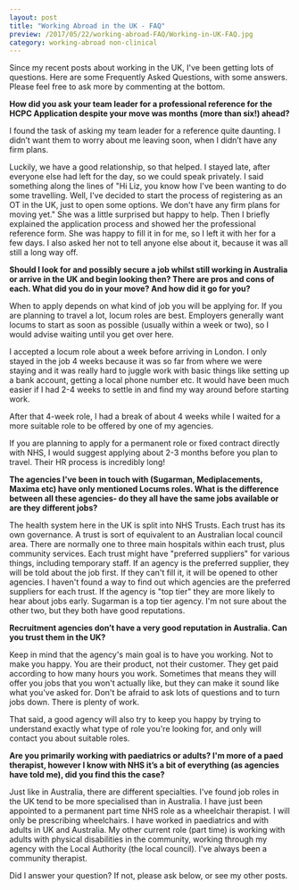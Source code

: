 ```yaml
---
layout: post
title: "Working Abroad in the UK - FAQ"
preview: /2017/05/22/working-abroad-FAQ/Working-in-UK-FAQ.jpg
category: working-abroad non-clinical
---
```


Since my recent posts about working in the UK, I've been getting lots of questions. 
Here are some Frequently Asked Questions, with some answers. Please feel free to
ask more by commenting at the bottom.

**How did you ask your team leader for a professional reference for the HCPC
Application despite your move was months (more than six!) ahead?**

I found the task of asking my team leader for a reference quite daunting. 
I didn’t want them to worry about me leaving soon, when I didn’t have any firm plans.

Luckily, we have a good relationship, so that helped. I stayed late, after everyone 
else had left for the day, so we could speak privately. I said something along 
the lines of "Hi Liz, you know how I've been wanting to do some travelling. Well, 
I've decided to start the process of registering as an OT in the UK, just to open 
some options. We don't have any firm plans for moving yet." She was a little surprised 
but happy to help. Then I briefly explained the application process and showed her 
the professional reference form. She was happy to fill it in for me, so I left it 
with her for a few days. I also asked her not to tell anyone else about it, because 
it was all still a long way off.

**Should I look for and possibly secure a job whilst still working in Australia or
arrive in the UK and begin looking then? There are pros and cons of each. What did you do in your move? And how did it go for you?**

When to apply depends on what kind of job you will be applying for. If you are 
planning to travel a lot, locum roles are best. Employers generally want locums 
to start as soon as possible (usually within a week or two), so I would advise waiting 
until you get over here.

I accepted a locum role about a week before arriving in London. I only stayed in 
the job 4 weeks because it was so far from where we were staying and it was really 
hard to juggle work with basic things like setting up a bank account, getting a 
local phone number etc. It would have been much easier if I had 2-4 weeks to settle 
in and find my way around before starting work.

After that 4-week role, I had a break of about 4 weeks while I waited for a more 
suitable role to be offered by one of my agencies.

If you are planning to apply for a permanent role or fixed contract directly with NHS, I 
would suggest applying about 2-3 months before you plan to travel. Their HR process is incredibly long!

**The agencies I've been in touch with (Sugarman, Mediplacements, Maxima etc) have
only mentioned Locums roles. What is the difference between all these agencies- do
they all have the same jobs available or are they different jobs?** 

The health system here in the UK is split into NHS Trusts. Each trust has its own governance. 
A trust is sort of equivalent to an Australian local council area. There are normally one to 
three main hospitals within each trust, plus community services. Each trust might have 
"preferred suppliers" for various things, including temporary staff. If an agency 
is the preferred supplier, they will be told about the job first. If they can't fill 
it, it will be opened to other agencies. I haven't found a way to find out which 
agencies are the preferred suppliers for each trust. If the agency is "top tier" 
they are more likely to hear about jobs early. Sugarman is a top tier agency. I'm 
not sure about the other two, but they both have good reputations. 


**Recruitment agencies don’t have a very good reputation in Australia. Can you trust them in the UK?**

Keep in mind that the agency's main goal is to have you working. Not to make you happy. 
You are their product, not their customer. They get paid according to how many 
hours you work. Sometimes that means they will offer you jobs that you won't actually 
like, but they can make it sound like what you've asked for. Don't be afraid to 
ask lots of questions and to turn jobs down. There is plenty of work.

That said, a good agency will also try to keep you happy by trying to understand 
exactly what type of role you're looking for, and only will contact you about suitable roles.


**Are you primarily working with paediatrics or adults? I'm more of a paed therapist,
however I know with NHS it’s a bit of everything (as agencies have told me), did you find this the case?**

Just like in Australia, there are different specialties. I've found job roles in 
the UK tend to be more specialised than in Australia. I have just been appointed 
to a permanent part time NHS role as a wheelchair therapist. I will only be prescribing 
wheelchairs. I have worked in paediatrics and with adults in UK and Australia. 
My other current role (part time) is working with adults with physical disabilities 
in the community, working through my agency with the Local Authority (the local council). 
I've always been a community therapist.

Did I answer your question? If not, please ask below, or see my other posts.